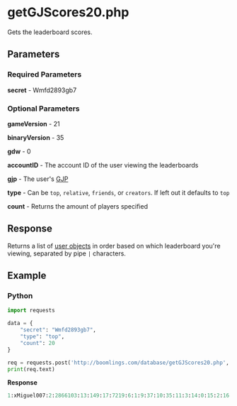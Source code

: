 # getGJScores20.php

Gets the leaderboard scores.

## Parameters

### Required Parameters

**secret** - Wmfd2893gb7

### Optional Parameters

**gameVersion** - 21

**binaryVersion** - 35

**gdw** - 0

**accountID** - The account ID of the user viewing the leaderboards

**gjp** - The user's [GJP](/docs/topics/gjp.md)

**type** - Can be `top`, `relative`, `friends`, or `creators`. If left out it defaults to `top`

**count** - Returns the amount of players specified

## Response

Returns a list of [user objects](/docs/resources/server/user.md) in order based on which leaderboard you're viewing, separated by pipe `|` characters.

## Example

<!-- tabs:start -->

### **Python**

```py
import requests

data = {
    "secret": "Wmfd2893gb7",
    "type": "top",
	"count": 20
}

req = requests.post('http://boomlings.com/database/getGJScores20.php', data=data)
print(req.text)
```

**Response**
```py
1:xMiguel007:2:2866103:13:149:17:7219:6:1:9:37:10:35:11:3:14:0:15:2:16:70846:3:65710:8:0:46:12879:4:1073|1:shaggy23:2:1995959:13:149:17:4321:6:2:9:51:10:39:11:29:14:0:15:2:16:2888:3:65595:8:21:46:11847:4:1115|1:Michigun:2:703929:13:149:17:12312:6:3:9:22:10:15:11:12:14:0:15:2:16:34499:3:61161:8:16:46:14600:4:997|1:Cool Dash:2:1148292:13:149:17:7026:6:4:9:37:10:20:11:17:14:0:15:2:16:4825:3:52931:8:0:46:14630:4:641|1:Kaernk:2:1282100:13:149:17:11908:6:5:9:51:10:18:11:12:14:0:15:2:16:118843:3:51821:8:0:46:17073:4:533|1:DeathHogz:2:1396933:13:149:17:5250:6:6:9:57:10:37:11:12:14:0:15:2:16:104119:3:51791:8:2:46:11948:4:435|1:Franchet:2:9576358:13:149:17:9840:6:7:9:30:10:15:11:12:14:0:15:2:16:1999478:3:51504:8:0:46:18616:4:670|1:Leksitoo:2:933105:13:149:17:4125:6:8:9:29:10:5:11:12:14:0:15:2:16:205:3:50530:8:14:46:13852:4:666|1:Superchat:2:2945295:13:149:17:5150:6:9:9:98:10:12:11:17:14:0:15:0:16:1098021:3:45706:8:2:46:14101:4:1201|1:Darky84:2:8513170:13:149:17:5864:6:10:9:37:10:12:11:25:14:0:15:2:16:1244088:3:44313:8:0:46:7444:4:1031|1:IvanNyan:2:14999317:13:149:17:5693:6:11:9:35:10:11:11:23:14:1:15:2:16:5148877:3:43785:8:0:46:6:4:563|1:GK NK 98:2:4803050:13:147:17:6491:6:12:9:2:10:12:11:23:14:6:15:2:16:890741:3:43163:8:2:46:14155:4:586|1:BonnieABoss:2:18158058:13:149:17:5572:6:13:9:105:10:15:11:3:14:0:15:2:16:5810059:3:43099:8:0:46:4743:4:778|1:FixTop100:2:18119007:13:149:17:801:6:14:9:1:10:0:11:3:14:0:15:0:16:5316700:3:43099:8:0:46:3559:4:323|1:TheRealAir:2:9035779:13:149:17:1270:6:15:9:35:10:12:11:25:14:0:15:2:16:2382846:3:42096:8:0:46:12808:4:665|1:XShadowWizardX:2:10670782:13:149:17:6097:6:16:9:85:10:12:11:7:14:0:15:2:16:1919857:3:41209:8:6:46:14083:4:540|1:CleanTop100:2:6552455:13:149:17:7111:6:17:9:30:10:7:11:12:14:0:15:2:16:2835706:3:40810:8:0:46:13243:4:871|1:xSuwako:2:14287615:13:149:17:2778:6:18:9:96:10:37:11:12:14:0:15:2:16:3984642:3:40695:8:0:46:11827:4:878|1:Civitrex2:2:14674984:13:149:17:7418:6:19:9:37:10:12:11:13:14:0:15:2:16:4156730:3:40576:8:0:46:13981:4:922|1:AdrianDlaCruz:2:16219796:13:148:17:2689:6:20:9:103:10:12:11:40:14:0:15:2:16:4771465:3:40286:8:0:46:4489:4:982|
```

<!-- tabs:end -->
